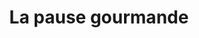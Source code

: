 ---
title: "La pause gourmande"
url: /saint-pourcain-sur-sioule/la-pause-gourmande/
shop: pâtisserie
---